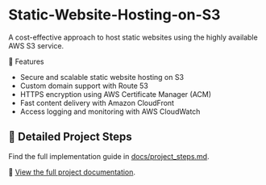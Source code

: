 # Static-Website-Hosting-on-S3
A cost-effective approach to host static websites using the highly available AWS S3 service.

🌟 Features
- Secure and scalable static website hosting on S3
- Custom domain support with Route 53
- HTTPS encryption using AWS Certificate Manager (ACM)
- Fast content delivery with Amazon CloudFront
- Access logging and monitoring with AWS CloudWatch

## 📖 Detailed Project Steps
Find the full implementation guide in [docs/project_steps.md](docs/project_steps.md).

🔗 [View the full project documentation](docs/project_steps.md).
